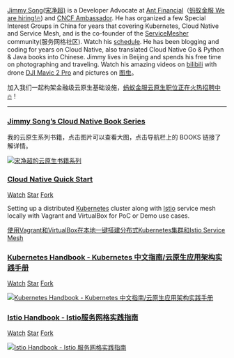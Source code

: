 [Jimmy Song(宋净超)](/about) is a Developer Advocate at [Ant Financial](http:///antfin.com)（[蚂蚁金服 We are hiring!🔥](/jobs)) and [CNCF Ambassador](https://www.cncf.io/people/ambassadors/). He has organized a few Special Interest Groups in China for years that covering Kubernetes, Cloud Native and Service Mesh, and is the co-founder of the [ServiceMesher](http://www.servicemesher.com) community(服务网格社区). Watch his [schedule](https://jimmysong.io/about/#activities). He has been blogging and coding for years on Cloud Native, also translated Cloud Native Go & Python & Java books into Chinese. Jimmy lives in Beijing and spends his free time on photographing and traveling.  Watch his amazing videos on [bilibili](http://space.bilibili.com/31004924) with drone [DJI Mavic 2 Pro](https://click.dji.com/AD4wNIOV0G1e2vAqBDwVuQ?dji_from=dji-pilot-app&pm=dji-pilot-app) and pictures on [图虫](https://jimmysongio.tuchong.com/)。

加入我们一起构架金融级云原生基础设施，[蚂蚁金服云原生职位正在火热招聘中🔥](/jobs)！

---

### [Jimmy Song’s Cloud Native Book Series](/tags/book)

我的云原生系列书籍，点击图片可以查看大图，点击导航栏上的 BOOKS 链接了解详情。

<div class="gallery">
<a href="https://ws2.sinaimg.cn/large/006tNbRwly1fwyq2o106pj31kw0lq4qq.jpg" title="Jimmy Song's Cloud Native Book Series">
<img src="https://ws2.sinaimg.cn/large/006tNbRwly1fwyq2o106pj31kw0lq4qq.jpg" alt="宋净超的云原生书籍系列">
</a>
</div>

### [Cloud Native Quick Start](https://github.com/rootsongjc/kubernetes-vagrant-centos-cluster)

<a class="github-button" href="https://github.com/rootsongjc/kubernetes-handbook/subscription" data-icon="octicon-eye" data-size="large" data-show-count="true" aria-label="Watch rootsongjc/kubernetes-vagrant-centos-cluster on GitHub">Watch</a>
<a class="github-button" href="https://github.com/rootsongjc/kubernetes-vagrant-centos-cluster" data-icon="octicon-star" data-size="large" data-show-count="true" aria-label="Star rootsongjc/kubernetes-vagrant-centos-cluster on GitHub">Star</a>
<a class="github-button" href="https://github.com/rootsongjc/kubernetes-vagrant-centos-cluster/fork" data-icon="octicon-repo-forked" data-size="large" data-show-count="true" aria-label="Fork rootsongjc/kubernetes-vagrant-centos-cluster on GitHub">Fork</a>

Setting up a distributed [Kubernetes](https://kubernetes.io) cluster along with [Istio](https://istio.io) service mesh locally with Vagrant and VirtualBox for PoC or Demo use cases.

[使用Vagrant和VirtualBox在本地一键搭建分布式Kubernetes集群和Istio Service Mesh](https://github.com/rootsongjc/kubernetes-vagrant-centos-cluster)

### [Kubernetes Handbook - Kubernetes 中文指南/云原生应用架构实践手册](/kubernetes-handbook)

<a class="github-button" href="https://github.com/rootsongjc/kubernetes-handbook/subscription" data-icon="octicon-eye" data-size="large" data-show-count="true" aria-label="Watch rootsongjc/kubernetes-handbook on GitHub">Watch</a>
<a class="github-button" href="https://github.com/rootsongjc/kubernetes-handbook" data-icon="octicon-star" data-size="large" data-show-count="true" aria-label="Star rootsongjc/kubernetes-handbook on GitHub">Star</a>
<a class="github-button" href="https://github.com/rootsongjc/kubernetes-handbook/fork" data-icon="octicon-repo-forked" data-size="large" data-show-count="true" aria-label="Fork rootsongjc/kubernetes-handbook on GitHub">Fork</a>

<div class="gallery">
<a href="https://ws1.sinaimg.cn/large/006tNbRwly1fwzugm22epj30go0lvwgu.jpg" title="Kubernetes Handbook - Kubernetes 中文指南/云原生应用架构实践手册">
<img src="https://ws1.sinaimg.cn/large/006tNbRwly1fwzugm22epj30go0lvwgu.jpg" alt="Kubernetes Handbook - Kubernetes 中文指南/云原生应用架构实践手册">
</a>
</div>

### [Istio Handbook - Istio服务网格实践指南](/istio-handbook)

<a class="github-button" href="https://github.com/rootsongjc/istio-handbook/subscription" data-icon="octicon-eye" data-size="large" data-show-count="true" aria-label="Watch rootsongjc/istio-handbook on GitHub">Watch</a>
<a class="github-button" href="https://github.com/rootsongjc/istio-handbook" data-icon="octicon-star" data-size="large" data-show-count="true" aria-label="Star rootsongjc/istio-handbook on GitHub">Star</a>
<a class="github-button" href="https://github.com/rootsongjc/istio-handbook/fork" data-icon="octicon-repo-forked" data-size="large" data-show-count="true" aria-label="Fork rootsongjc/istio-handbook on GitHub">Fork</a>

<div class="gallery">
<a href="https://ws2.sinaimg.cn/large/006tNbRwly1fyczkt7rpzj30go0lvgo4.jpg" title="Istio Handbook - Istio 服务网格实践指南">
<img src="https://ws2.sinaimg.cn/large/006tNbRwly1fyczkt7rpzj30go0lvgo4.jpg" alt="Istio Handbook - Istio 服务网格实践指南">
</a>
</div>